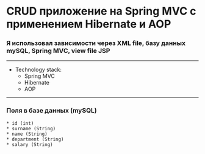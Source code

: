 # CRUD приложение на Spring MVC с применением Hibernate и AOP
### Я использовал зависимости через XML file, базу данных mySQL, Spring MVC, view file JSP

--- 
* Technology stack:
    * Spring MVC
    * Hibernate
    * AOP
___

### Поля в базе данных (mySQL)

    * id (int)
    * surname (String)
    * name (String)
    * department (String)
    * salary (String)
